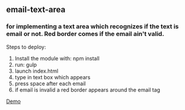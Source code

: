 <h2>email-text-area</h2>
<h3>for implementing a text area which recognizes if the text is email or not. Red border comes if the email ain't valid.</h3>


Steps to deploy:
<ol>
<li>Install the module with: npm install </li>
<li>run: gulp</li>
<li>launch index.html</li>
<li>type in text box which appears</li>
<li> press space after each email</li>
<li>if email is invalid a red border appears around the email tag</li>
</ol>
<a href="https://rawgit.com/shishirarora3/email-text-area/master/index.html">Demo</a>
